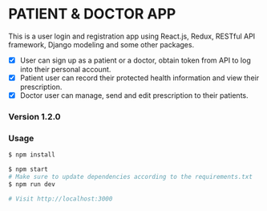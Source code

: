 # PATIENT & DOCTOR APP
This is a user login and registration app using React.js, Redux, RESTful API framework, Django modeling and some other packages.

- [x] User can sign up as a patient or a doctor, obtain token from API to log into their personal account.
- [x] Patient user can record their protected health information and view their prescription.
- [x] Doctor user can manage, send and edit prescription to their patients.

### Version 1.2.0
### Usage
  
```sh
$ npm install
```

```sh
$ npm start
# Make sure to update dependencies according to the requirements.txt
$ npm run dev

# Visit http://localhost:3000
```
